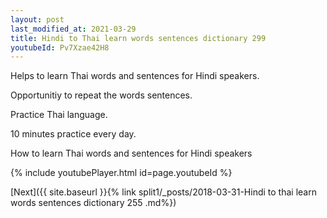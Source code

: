 ```yaml
---
layout: post
last_modified_at: 2021-03-29
title: Hindi to Thai learn words sentences dictionary 299 
youtubeId: Pv7Xzae42H8
---
```

 
 
Helps to learn Thai words and sentences for Hindi speakers.

Opportunitiy to repeat the words sentences. 

Practice Thai language. 
 
10 minutes practice every day. 
 
How to learn Thai words and sentences for Hindi speakers 
 
{% include youtubePlayer.html id=page.youtubeId %}
 
 
[Next]({{ site.baseurl }}{% link  split1/_posts/2018-03-31-Hindi to thai learn words sentences dictionary 255 .md%})
 
